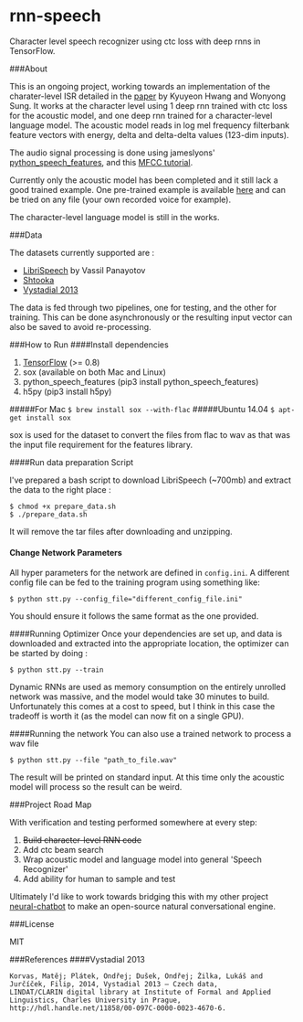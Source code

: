 # rnn-speech
Character level speech recognizer using ctc loss with deep rnns in TensorFlow.

###About

This is an ongoing project, working towards an implementation of the charater-level ISR detailed in the [paper](http://arxiv.org/pdf/1601.06581v2.pdf) by Kyuyeon Hwang and Wonyong Sung. It works at the character level using 1 deep rnn trained with ctc loss for the acoustic model, and one deep rnn trained for a character-level language model. The acoustic model reads in log mel frequency filterbank feature vectors with energy, delta and delta-delta values (123-dim inputs).

The audio signal processing is done using jameslyons' [python_speech_features](https://github.com/jameslyons/python_speech_features), and this [MFCC tutorial](http://www.practicalcryptography.com/miscellaneous/machine-learning/guide-mel-frequency-cepstral-coefficients-mfccs/).

Currently only the acoustic model has been completed and it still lack a good trained example.
One pre-trained example is available [here](trained_models/acoustic_model/english_Shtooka/README.md) and can be tried on any file (your own recorded voice for example).

The character-level language model is still in the works.

###Data

The datasets currently supported are :
* [LibriSpeech](http://www.openslr.org/12/) by Vassil Panayotov
* [Shtooka](http://shtooka.net/)
* [Vystadial 2013](http://hdl.handle.net/11858/00-097C-0000-0023-4670-6)

The data is fed through two pipelines, one for testing, and the other for training. This can be done asynchronously or the resulting input vector can also be saved to avoid re-processing.

###How to Run
####Install dependencies

1. [TensorFlow](https://www.tensorflow.org/versions/r0.8/get_started/os_setup.html) (>= 0.8)
2. sox (available on both Mac and Linux)
3. python_speech_features (pip3 install python_speech_features)
4. h5py (pip3 install h5py)

#####For Mac
`$ brew install sox --with-flac`
#####Ubuntu 14.04
`$ apt-get install sox`

sox is used for the dataset to convert the files from flac to wav as that was the input file requirement for the features library.

####Run data preparation Script

I've prepared a bash script to download LibriSpeech (~700mb) and extract the data to the right place :

````
$ chmod +x prepare_data.sh
$ ./prepare_data.sh
````

It will remove the tar files after downloading and unzipping.

#### Change Network Parameters

All hyper parameters for the network are defined in `config.ini`. A different config file can be fed to the training program using something like:

``$ python stt.py --config_file="different_config_file.ini"``

You should ensure it follows the same format as the one provided.

####Running Optimizer
Once your dependencies are set up, and data is downloaded and extracted into the appropriate location, the optimizer can be started by doing :

``$ python stt.py --train``

Dynamic RNNs are used as memory consumption on the entirely unrolled network was massive, and the model would take 30 minutes to build. Unfortunately this comes at a cost to speed, but I think in this case the tradeoff is worth it (as the model can now fit on a single GPU).

####Running the network
You can also use a trained network to process a wav file

``$ python stt.py --file "path_to_file.wav"``

The result will be printed on standard input. At this time only the acoustic model will process so the result can be weird.  

###Project Road Map

With verification and testing performed somewhere at every step:

1. ~~Build character-level RNN code~~
2. Add ctc beam search
3. Wrap acoustic model and language model into general 'Speech Recognizer'
4. Add ability for human to sample and test

Ultimately I'd like to work towards bridging this with my other project [neural-chatbot](https://github.com/inikdom/neural-chatbot)
to make an open-source natural conversational engine.

###License

MIT


###References
####Vystadial 2013
````
Korvas, Matěj; Plátek, Ondřej; Dušek, Ondřej; Žilka, Lukáš and Jurčíček, Filip, 2014, Vystadial 2013 – Czech data,
LINDAT/CLARIN digital library at Institute of Formal and Applied Linguistics, Charles University in Prague,
http://hdl.handle.net/11858/00-097C-0000-0023-4670-6.
````